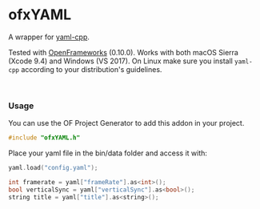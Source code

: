 # ofxYAML

A wrapper for [yaml-cpp](https://github.com/jbeder/yaml-cpp).

Tested with [OpenFrameworks](http://openframeworks.cc) (0.10.0).
Works with both macOS Sierra (Xcode 9.4) and Windows (VS 2017).
On Linux make sure you install `yaml-cpp` according to your distribution's guidelines.

<br />

### Usage

You can use the OF Project Generator to add this addon in your project.

```cpp
#include "ofxYAML.h"
```

Place your yaml file in the bin/data folder and access it with:

```cpp
yaml.load("config.yaml");

int framerate = yaml["frameRate"].as<int>();
bool verticalSync = yaml["verticalSync"].as<bool>();
string title = yaml["title"].as<string>();
```
